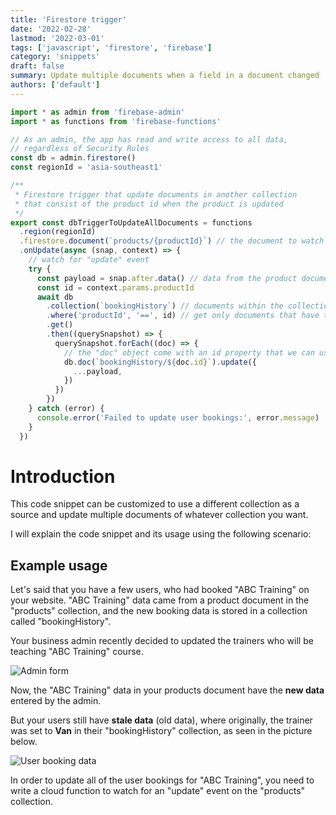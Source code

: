 ```yaml
---
title: 'Firestore trigger'
date: '2022-02-28'
lastmod: '2022-03-01'
tags: ['javascript', 'firestore', 'firebase']
category: 'snippets'
draft: false
summary: Update multiple documents when a field in a document changed
authors: ['default']
---
```


```javascript
import * as admin from 'firebase-admin'
import * as functions from 'firebase-functions'

// As an admin, the app has read and write access to all data,
// regardless of Security Rules
const db = admin.firestore()
const regionId = 'asia-southeast1'

/**
 * Firestore trigger that update documents in another collection
 * that consist of the product id when the product is updated
 */
export const dbTriggerToUpdateAllDocuments = functions
  .region(regionId)
  .firestore.document(`products/{productId}`) // the document to watch
  .onUpdate(async (snap, context) => {
    // watch for "update" event
    try {
      const payload = snap.after.data() // data from the product document
      const id = context.params.productId
      await db
        .collection(`bookingHistory`) // documents within the collection to update
        .where('productId', '==', id) // get only documents that have their productId field matching the id
        .get()
        .then((querySnapshot) => {
          querySnapshot.forEach((doc) => {
            // the "doc" object come with an id property that we can use to update specific bookings
            db.doc(`bookingHistory/${doc.id}`).update({
              ...payload,
            })
          })
        })
    } catch (error) {
      console.error('Failed to update user bookings:', error.message)
    }
  })
```

# Introduction

This code snippet can be customized to use a different collection as a source and update multiple documents of whatever collection you want.

I will explain the code snippet and its usage using the following scenario:

## Example usage

Let's said that you have a few users, who had booked "ABC Training" on your website. "ABC Training" data came from a product document in the "products" collection, and the new booking data is stored in a collection called "bookingHistory".

Your business admin recently decided to updated the trainers who will be teaching "ABC Training" course.

![Admin form](/static/images/admin-form.png)

Now, the "ABC Training" data in your products document have the **new data** entered by the admin.

But your users still have **stale data** (old data), where originally, the trainer was set to **Van** in their "bookingHistory" collection, as seen in the picture below.

![User booking data](/static/images/user-booking-example.png)

In order to update all of the user bookings for "ABC Training", you need to write a cloud function to watch for an "update" event on the "products" collection.

